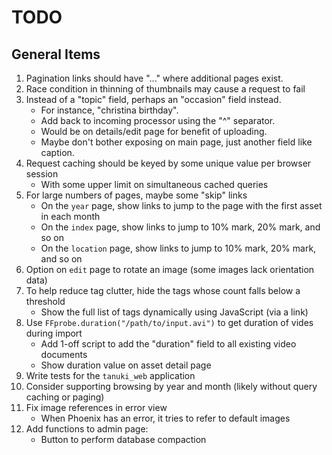 # TODO

## General Items

1. Pagination links should have "..." where additional pages exist.
1. Race condition in thinning of thumbnails may cause a request to fail
1. Instead of a "topic" field, perhaps an "occasion" field instead.
    - For instance, "christina birthday".
    - Add back to incoming processor using the "^" separator.
    - Would be on details/edit page for benefit of uploading.
    - Maybe don't bother exposing on main page, just another field like caption.
1. Request caching should be keyed by some unique value per browser session
    - With some upper limit on simultaneous cached queries
1. For large numbers of pages, maybe some "skip" links
    - On the `year` page, show links to jump to the page with the first asset in each month
    - On the `index` page, show links to jump to 10% mark, 20% mark, and so on
    - On the `location` page, show links to jump to 10% mark, 20% mark, and so on
1. Option on `edit` page to rotate an image (some images lack orientation data)
1. To help reduce tag clutter, hide the tags whose count falls below a threshold
    - Show the full list of tags dynamically using JavaScript (via a link)
1. Use `FFprobe.duration("/path/to/input.avi")` to get duration of vides during import
    - Add 1-off script to add the "duration" field to all existing video documents
    - Show duration value on asset detail page
1. Write tests for the `tanuki_web` application
1. Consider supporting browsing by year and month (likely without query caching or paging)
1. Fix image references in error view
    - When Phoenix has an error, it tries to refer to default images
1. Add functions to admin page:
    - Button to perform database compaction
